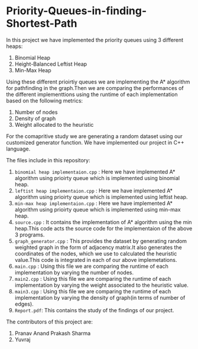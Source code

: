 # Priority-Queues-in-finding-Shortest-Path

In this project we have implemented the priority queues using 3 different heaps:
  1. Binomial Heap
  2. Height-Balanced Leftist Heap
  3. Min-Max Heap

Using these different prioirtiy queues we are implementing the A* algorithm for pathfinding in the graph.Then we are comparing the performances of the different implementtions using the runtime of each implementation based on the following metrics:
  1. Number of nodes
  2. Density of graph
  3. Weight allocated to the heuristic

For the comapritive study we are generating a random dataset using our customized generator function.
We have implemented our project in C++ language.

The files include in this repository:
  1. `binomial heap implementaion.cpp` : Here we have implemented A* algorithm using prioirty queue which is implemented using binomial heap.
  2. `leftist heap implementaion.cpp` : Here we have implemented A* algorithm using prioirty queue which is implemented using leftist heap.
  3. `min-max heap implementaion.cpp` : Here we have implemented A* algorithm using prioirty queue which is implemented using min-max heap.
  4. `source.cpp` : It contains the implementation of A* algorithm using the min heap.This code acts the source code for the implementaion of the above 3 programs. 
  5. `graph_generator.cpp` : This provides the dataset by generating random weighted graph in the form of adjacency matrix.It also generates the coordinates of the nodes, which we use to calculated the heuristic value.This code is integrated in each of our above implemetations.
  6. `main.cpp` : Using this file we are comparing the runtime of each implementation by varying the number of nodes.
  7. `main2.cpp` : Using this file we are comparing the runtime of each implementation by varying the weight associated to the heuristic value.
  8. `main3.cpp` : Using this file we are comparing the runtime of each implementation by varying the density of graph(in terms of number of edges).
  9. `Report.pdf`: This contains the study of the findings of our project.

The contributors of this project are:
  1. Pranav Anand Prakash Sharma
  2. Yuvraj
